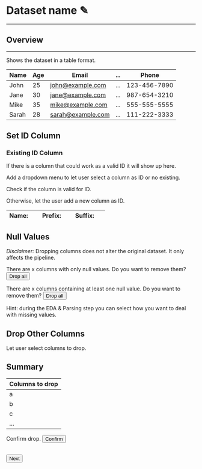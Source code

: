 # Dataset name ✎

---

## Overview

---

Shows the dataset in a table format.

| **Name** | **Age** | **Email**             | ... | **Phone**       |
|----------|---------|-----------------------|-----|-----------------|
| John     | 25      | john@example.com      | ... | 123-456-7890    |
| Jane     | 30      | jane@example.com      | ... | 987-654-3210    |
| Mike     | 35      | mike@example.com      | ... | 555-555-5555    |
| Sarah    | 28      | sarah@example.com     | ... | 111-222-3333    |


## Set ID Column

### Existing ID Column

If there is a column that could work as a valid ID it will show up here.

Add a dropdown menu to let user select a column as ID or no existing.

Check if the column is valid for ID.

Otherwise, let the user add a new column as ID. 

| **Name:** &nbsp;&nbsp;&nbsp;&nbsp; | **Prefix:** &nbsp;&nbsp;&nbsp;&nbsp; | **Suffix:** &nbsp;&nbsp;&nbsp;&nbsp; |
|------------------------------------|--------------------------------------|--------------------------------------|

## Null Values

*Disclaimer:* Dropping columns does not alter the original dataset. It only affects the pipeline.

There are x columns with only null values. Do you want to remove them? <button type="button">Drop all</button>

There are x columns containing at least one null value. Do you want to remove them? <button type="button">Drop all</button>

Hint: during the EDA & Parsing step you can select how you want to deal with missing values.

## Drop Other Columns

Let user select columns to drop.


## Summary

| Columns to drop |
|-----------------|
| a               |
| b               |
| c               |
| ...             |

Confirm drop. <button type="button">Confirm</button>


&nbsp;&nbsp;&nbsp;&nbsp;&nbsp;&nbsp;&nbsp;&nbsp;&nbsp;&nbsp;&nbsp;&nbsp;&nbsp;&nbsp;&nbsp;&nbsp;&nbsp;&nbsp;&nbsp;&nbsp;&nbsp;&nbsp;&nbsp;&nbsp;&nbsp;&nbsp;&nbsp;&nbsp;&nbsp;&nbsp;&nbsp;&nbsp;&nbsp;&nbsp;&nbsp;&nbsp;&nbsp;&nbsp;&nbsp;&nbsp;&nbsp;&nbsp;&nbsp;&nbsp;&nbsp;&nbsp;&nbsp;&nbsp;&nbsp;&nbsp;&nbsp;&nbsp;&nbsp;&nbsp;&nbsp;&nbsp;&nbsp;&nbsp;&nbsp;&nbsp;&nbsp;&nbsp;&nbsp;&nbsp;&nbsp;&nbsp;&nbsp;&nbsp;&nbsp;&nbsp;&nbsp;&nbsp;&nbsp;&nbsp;&nbsp;&nbsp;&nbsp;&nbsp;&nbsp;&nbsp;&nbsp;&nbsp;&nbsp;&nbsp;&nbsp;&nbsp;&nbsp;&nbsp;&nbsp;&nbsp;&nbsp;&nbsp;&nbsp;&nbsp;&nbsp;&nbsp;&nbsp;&nbsp;&nbsp;&nbsp;&nbsp;&nbsp;&nbsp;&nbsp;&nbsp;&nbsp;&nbsp;&nbsp;&nbsp;&nbsp;&nbsp;&nbsp;&nbsp;&nbsp;&nbsp;&nbsp;&nbsp;&nbsp;&nbsp;&nbsp;&nbsp;&nbsp;&nbsp;&nbsp;&nbsp;<button type="button">Next</button>